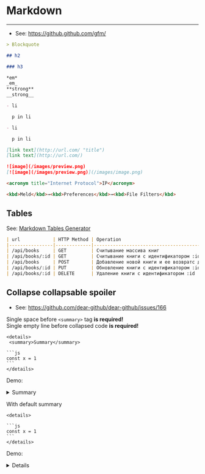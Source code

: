 # Markdown

----

- See: https://github.github.com/gfm/

```markdown
> Blockquote

## h2

### h3
```

```markdown
*em*
_em_
**strong**
__strong__
```

```markdown
- li

  p in li

- li

  p in li
```

```markdown
[link text](http://url.com/ "title")
[link text](http://url.com/)
```

```markdown
![image](/images/preview.png)
[![image](/images/preview.png)](/images/image.png)
```

```markdown
<acronym title="Internet Protocol">IP</acronym>
```

```markdown
<kbd>Meld</kbd>→<kbd>Preferences</kbd>→<kbd>File Filters</kbd>
```

## Tables
See: [Markdown Tables Generator](http://www.tablesgenerator.com/markdown_tables)

```markdown
| url            | HTTP Method | Operation                                                      |
|----------------|-------------|----------------------------------------------------------------|
| /api/books     | GET         | Считывание массива книг                                        |
| /api/books/:id | GET         | Считывание книги с идентификатором :id                         |
| /api/books     | POST        | Добавление новой книги и ее возвратс добавленным атрибутом :id |
| /api/books/:id | PUT         | Обновление книги с идентификатором :id                         |
| /api/books/:id | DELETE      | Удаление книги с идентификатором :id                           |
```


## Collapse collapsable spoiler
- See: https://github.com/dear-github/dear-github/issues/166

Single space before `<summary>` tag **is required!**  
Single empty line before collapsed code **is required!**

	<details>
	 <summary>Summary</summary>
	
	```js
	const x = 1
	```
	</details>

Demo:
<details>
 <summary>Summary</summary>

```js
const x = 1
```
</details>

With default summary

	<details>
	
	```js
	const x = 1
	```
	</details>

Demo:
<details>

 ```js
 const x = 1
 ```
</details>
